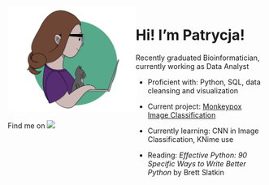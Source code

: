 
<div style="text-align: left; display: grid; grid-template-columns: 1fr 1fr;">
  <div>

<img src="Owczarek_purple.png" width="400">

Find me on [<img width="80" src="https://img.shields.io/badge/linkedin-%230077B5.svg?&style=for-the-badge&logo=linkedin&logoColor=white"/>](https://www.linkedin.com/in/patrycja-owczarek/)

  </div>
  <div>

# Hi! I’m Patrycja!

Recently graduated Bioinformatician, currently working as Data Analyst

- Proficient with: Python, SQL, data cleansing and visualization
- Current project: [Monkeypox Image Classification](https://github.com/OwczarekP/monkeypox_skin_image)
- Currently learning: CNN in Image Classification, KNime use
- Reading: *Effective Python: 90 Specific Ways to Write Better Python* by Brett Slatkin


  </div>
</div>
